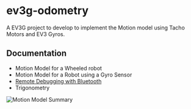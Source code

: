# ev3g-odometry

A EV3G project to develop to implement the Motion model using Tacho Motors and EV3 Gyros.

## Documentation

* Motion Model for a Wheeled robot
* Motion Model for a Robot using a Gyro Sensor
* [Remote Debugging with Bluetooth](./docs/EV3_Bluetooth.md)
* Trigonometry

![Motion Model Summary](./docs/images/ODOM_MotionMode.png)

